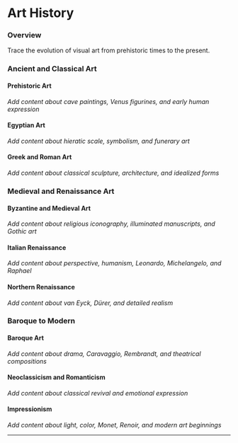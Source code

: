 # Art History

### Overview

Trace the evolution of visual art from prehistoric times to the present.

### Ancient and Classical Art

#### Prehistoric Art
*Add content about cave paintings, Venus figurines, and early human expression*

#### Egyptian Art
*Add content about hieratic scale, symbolism, and funerary art*

#### Greek and Roman Art
*Add content about classical sculpture, architecture, and idealized forms*

### Medieval and Renaissance Art

#### Byzantine and Medieval Art
*Add content about religious iconography, illuminated manuscripts, and Gothic art*

#### Italian Renaissance
*Add content about perspective, humanism, Leonardo, Michelangelo, and Raphael*

#### Northern Renaissance
*Add content about van Eyck, Dürer, and detailed realism*

### Baroque to Modern

#### Baroque Art
*Add content about drama, Caravaggio, Rembrandt, and theatrical compositions*

#### Neoclassicism and Romanticism
*Add content about classical revival and emotional expression*

#### Impressionism
*Add content about light, color, Monet, Renoir, and modern art beginnings*

---
